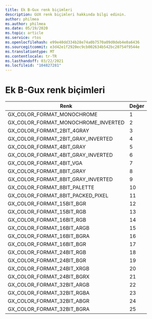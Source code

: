 ```yaml
---
title: Ek B-Gux renk biçimleri
description: GUX renk biçimleri hakkında bilgi edinin.
author: philmea
ms.author: philmea
ms.date: 05/19/2020
ms.topic: article
ms.service: rtos
ms.openlocfilehash: e99e40dd334b28e74a0b7570a09d0deb4e0a6436
ms.sourcegitcommit: e3d42e1f2920ec9cb002634b542bc20754f9544e
ms.translationtype: MT
ms.contentlocale: tr-TR
ms.lasthandoff: 03/22/2021
ms.locfileid: "104827281"
---
```

# <a name="appendix-b---guix-color-formats"></a>Ek B-Gux renk biçimleri

| Renk                               | Değer |
|------------------------------------ | ----- |
| GX_COLOR_FORMAT_MONOCHROME          | 1     |
| GX_COLOR_FORMAT_MONOCHROME_INVERTED | 2     |
| GX_COLOR_FORMAT_2BIT_4GRAY          | 3     |
| GX_COLOR_FORMAT_2BIT_GRAY_INVERTED  | 4     |
| GX_COLOR_FORMAT_4BIT_GRAY           | 5     |
| GX_COLOR_FORMAT_4BIT_GRAY_INVERTED  | 6     |
| GX_COLOR_FORMAT_4BIT_VGA            | 7     |
| GX_COLOR_FORMAT_8BIT_GRAY           | 8     |
| GX_COLOR_FORMAT_8BIT_GRAY_INVERTED  | 9     |
| GX_COLOR_FORMAT_8BIT_PALETTE        | 10    |
| GX_COLOR_FORMAT_8BIT_PACKED_PIXEL   | 11    |
| GX_COLOR_FORMAT_15BIT_BGR           | 12    |
| GX_COLOR_FORMAT_15BIT_RGB           | 13    |
| GX_COLOR_FORMAT_16BIT_RGB           | 14    |
| GX_COLOR_FORMAT_16BIT_ARGB          | 15    |
| GX_COLOR_FORMAT_16BIT_BGRA          | 16    |
| GX_COLOR_FORMAT_16BIT_BGR           | 17    |
| GX_COLOR_FORMAT_24BIT_RGB           | 18    |
| GX_COLOR_FORMAT_24BIT_BGR           | 19    |
| GX_COLOR_FORMAT_24BIT_XRGB          | 20    |
| GX_COLOR_FORMAT_24BIT_BGRX          | 21    |
| GX_COLOR_FORMAT_32BIT_ARGB          | 22    |
| GX_COLOR_FORMAT_32BIT_RGBA          | 23    |
| GX_COLOR_FORMAT_32BIT_ABGR          | 24    |
| GX_COLOR_FORMAT_32BIT_BGRA          | 25    |